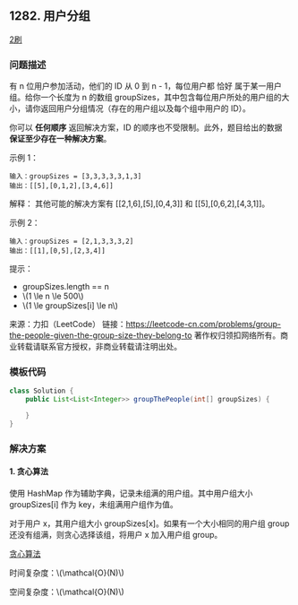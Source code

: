 ## 1282. 用户分组

<script src="https://cdn.bootcss.com/mathjax/2.7.7/MathJax.js?config=TeX-AMS-MML_HTMLorMML"></script>

[2刷](qu1282/solu/Solution.java)

### 问题描述

有 n 位用户参加活动，他们的 ID 从 0 到 n - 1，每位用户都 恰好 属于某一用户组。给你一个长度为 n 的数组 groupSizes，其中包含每位用户所处的用户组的大小，请你返回用户分组情况（存在的用户组以及每个组中用户的 ID）。

你可以 **任何顺序** 返回解决方案，ID 的顺序也不受限制。此外，题目给出的数据 **保证至少存在一种解决方案**。

 

示例 1：

```
输入：groupSizes = [3,3,3,3,3,1,3]
输出：[[5],[0,1,2],[3,4,6]]
```
解释： 
其他可能的解决方案有 [[2,1,6],[5],[0,4,3]] 和 [[5],[0,6,2],[4,3,1]]。

示例 2：

```
输入：groupSizes = [2,1,3,3,3,2]
输出：[[1],[0,5],[2,3,4]]
```

 

提示：

* groupSizes.length == n
* \\(1 \le n \le 500\\)
* \\(1 \le groupSizes[i] \le n\\)

来源：力扣（LeetCode）
链接：https://leetcode-cn.com/problems/group-the-people-given-the-group-size-they-belong-to
著作权归领扣网络所有。商业转载请联系官方授权，非商业转载请注明出处。

### 模板代码

``` java
class Solution {
    public List<List<Integer>> groupThePeople(int[] groupSizes) {

    }
}
```

### 解决方案

#### 1. 贪心算法

使用 HashMap 作为辅助字典，记录未组满的用户组。其中用户组大小 groupSizes[i] 作为 key，未组满用户组作为值。

对于用户 x，其用户组大小  groupSizes[x]。如果有一个大小相同的用户组 group 还没有组满，则贪心选择该组，将用户 x 加入用户组 group。

[贪心算法](qu1282/solu1/Solution.java)

时间复杂度：\\(\mathcal{O}(N)\\)

空间复杂度：\\(\mathcal{O}(N)\\)
